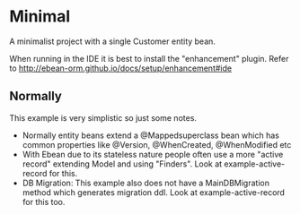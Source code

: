 # Minimal

A minimalist project with a single Customer entity bean.

When running in the IDE it is best to install the "enhancement" plugin.
Refer to http://ebean-orm.github.io/docs/setup/enhancement#ide


## Normally

This example is very simplistic so just some notes.

- Normally entity beans extend a @Mappedsuperclass bean which has common properties like @Version, @WhenCreated, @WhenModified etc
- With Ebean due to its stateless nature people often use a more "active record" extending Model and using "Finders".  Look at example-active-record for this.
- DB Migration: This example also does not have a MainDBMigration method which generates migration ddl. Look at example-active-record for this too.
